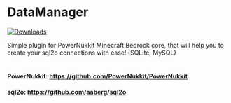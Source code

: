 # DataManager 
[![Downloads](https://img.shields.io/github/downloads/hteppl/DataManager/total?style=for-the-badge)]()

Simple plugin for PowerNukkit Minecraft Bedrock core, that will help you to create your sql2o connections with ease! (SQLite, MySQL)
<br/>
<br/>
#### PowerNukkit: https://github.com/PowerNukkit/PowerNukkit
#### sql2o: https://github.com/aaberg/sql2o

